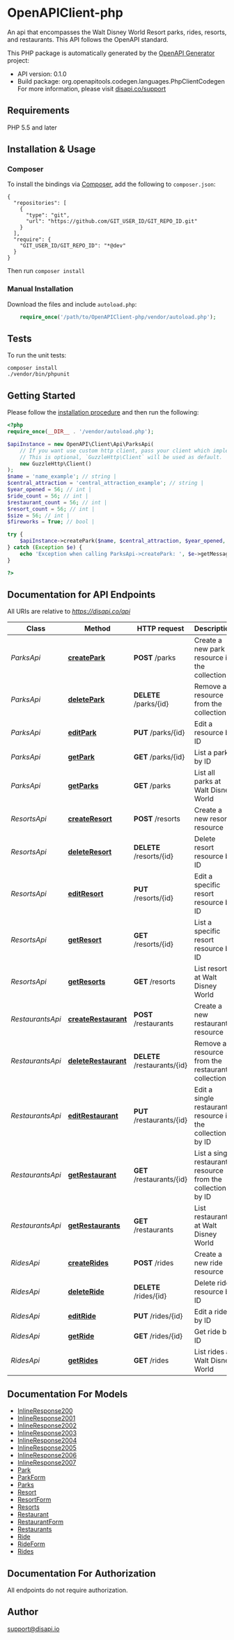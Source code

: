 # OpenAPIClient-php
An api that encompasses the Walt Disney World Resort parks, rides, resorts, and restaurants. This API follows the OpenAPI standard.

This PHP package is automatically generated by the [OpenAPI Generator](https://openapi-generator.tech) project:

- API version: 0.1.0
- Build package: org.openapitools.codegen.languages.PhpClientCodegen
For more information, please visit [disapi.co/support](disapi.co/support)

## Requirements

PHP 5.5 and later

## Installation & Usage
### Composer

To install the bindings via [Composer](http://getcomposer.org/), add the following to `composer.json`:

```
{
  "repositories": [
    {
      "type": "git",
      "url": "https://github.com/GIT_USER_ID/GIT_REPO_ID.git"
    }
  ],
  "require": {
    "GIT_USER_ID/GIT_REPO_ID": "*@dev"
  }
}
```

Then run `composer install`

### Manual Installation

Download the files and include `autoload.php`:

```php
    require_once('/path/to/OpenAPIClient-php/vendor/autoload.php');
```

## Tests

To run the unit tests:

```
composer install
./vendor/bin/phpunit
```

## Getting Started

Please follow the [installation procedure](#installation--usage) and then run the following:

```php
<?php
require_once(__DIR__ . '/vendor/autoload.php');

$apiInstance = new OpenAPI\Client\Api\ParksApi(
    // If you want use custom http client, pass your client which implements `GuzzleHttp\ClientInterface`.
    // This is optional, `GuzzleHttp\Client` will be used as default.
    new GuzzleHttp\Client()
);
$name = 'name_example'; // string | 
$central_attraction = 'central_attraction_example'; // string | 
$year_opened = 56; // int | 
$ride_count = 56; // int | 
$restaurant_count = 56; // int | 
$resort_count = 56; // int | 
$size = 56; // int | 
$fireworks = True; // bool | 

try {
    $apiInstance->createPark($name, $central_attraction, $year_opened, $ride_count, $restaurant_count, $resort_count, $size, $fireworks);
} catch (Exception $e) {
    echo 'Exception when calling ParksApi->createPark: ', $e->getMessage(), PHP_EOL;
}

?>
```

## Documentation for API Endpoints

All URIs are relative to *https://disapi.co/api*

Class | Method | HTTP request | Description
------------ | ------------- | ------------- | -------------
*ParksApi* | [**createPark**](docs/Api/ParksApi.md#createpark) | **POST** /parks | Create a new park resource in the collection
*ParksApi* | [**deletePark**](docs/Api/ParksApi.md#deletepark) | **DELETE** /parks/{id} | Remove a resource from the collection
*ParksApi* | [**editPark**](docs/Api/ParksApi.md#editpark) | **PUT** /parks/{id} | Edit a resource by ID
*ParksApi* | [**getPark**](docs/Api/ParksApi.md#getpark) | **GET** /parks/{id} | List a park by ID
*ParksApi* | [**getParks**](docs/Api/ParksApi.md#getparks) | **GET** /parks | List all parks at Walt Disney World
*ResortsApi* | [**createResort**](docs/Api/ResortsApi.md#createresort) | **POST** /resorts | Create a new resort resource
*ResortsApi* | [**deleteResort**](docs/Api/ResortsApi.md#deleteresort) | **DELETE** /resorts/{id} | Delete resort resource by ID
*ResortsApi* | [**editResort**](docs/Api/ResortsApi.md#editresort) | **PUT** /resorts/{id} | Edit a specific resort resource by ID
*ResortsApi* | [**getResort**](docs/Api/ResortsApi.md#getresort) | **GET** /resorts/{id} | List a specific resort resource by ID
*ResortsApi* | [**getResorts**](docs/Api/ResortsApi.md#getresorts) | **GET** /resorts | List resorts at Walt Disney World
*RestaurantsApi* | [**createRestaurant**](docs/Api/RestaurantsApi.md#createrestaurant) | **POST** /restaurants | Create a new restaurant resource
*RestaurantsApi* | [**deleteRestaurant**](docs/Api/RestaurantsApi.md#deleterestaurant) | **DELETE** /restaurants/{id} | Remove a resource from the restaurants collection
*RestaurantsApi* | [**editRestaurant**](docs/Api/RestaurantsApi.md#editrestaurant) | **PUT** /restaurants/{id} | Edit a single restaurant resource in the collection by ID
*RestaurantsApi* | [**getRestaurant**](docs/Api/RestaurantsApi.md#getrestaurant) | **GET** /restaurants/{id} | List a single restaurant resource from the collection by ID
*RestaurantsApi* | [**getRestaurants**](docs/Api/RestaurantsApi.md#getrestaurants) | **GET** /restaurants | List restaurants at Walt Disney World
*RidesApi* | [**createRides**](docs/Api/RidesApi.md#createrides) | **POST** /rides | Create a new ride resource
*RidesApi* | [**deleteRide**](docs/Api/RidesApi.md#deleteride) | **DELETE** /rides/{id} | Delete ride resource by ID
*RidesApi* | [**editRide**](docs/Api/RidesApi.md#editride) | **PUT** /rides/{id} | Edit a ride by ID
*RidesApi* | [**getRide**](docs/Api/RidesApi.md#getride) | **GET** /rides/{id} | Get ride by ID
*RidesApi* | [**getRides**](docs/Api/RidesApi.md#getrides) | **GET** /rides | List rides at Walt Disney World


## Documentation For Models

 - [InlineResponse200](docs/Model/InlineResponse200.md)
 - [InlineResponse2001](docs/Model/InlineResponse2001.md)
 - [InlineResponse2002](docs/Model/InlineResponse2002.md)
 - [InlineResponse2003](docs/Model/InlineResponse2003.md)
 - [InlineResponse2004](docs/Model/InlineResponse2004.md)
 - [InlineResponse2005](docs/Model/InlineResponse2005.md)
 - [InlineResponse2006](docs/Model/InlineResponse2006.md)
 - [InlineResponse2007](docs/Model/InlineResponse2007.md)
 - [Park](docs/Model/Park.md)
 - [ParkForm](docs/Model/ParkForm.md)
 - [Parks](docs/Model/Parks.md)
 - [Resort](docs/Model/Resort.md)
 - [ResortForm](docs/Model/ResortForm.md)
 - [Resorts](docs/Model/Resorts.md)
 - [Restaurant](docs/Model/Restaurant.md)
 - [RestaurantForm](docs/Model/RestaurantForm.md)
 - [Restaurants](docs/Model/Restaurants.md)
 - [Ride](docs/Model/Ride.md)
 - [RideForm](docs/Model/RideForm.md)
 - [Rides](docs/Model/Rides.md)


## Documentation For Authorization

 All endpoints do not require authorization.


## Author

support@disapi.io


